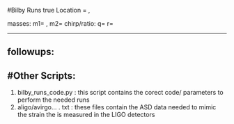 #Bilby Runs
true Location = , 

masses:  m1= ,  m2=
chirp/ratio: q= r=

------------------------------
followups:
------------------------------



#Other Scripts:
--------------
1. bilby_runs_code.py  : this script contains the corect code/
parameters to perform the needed runs
2. aligo/avirgo... . txt : these files contain the ASD data
needed to mimic the strain the is measured in the LIGO detectors





